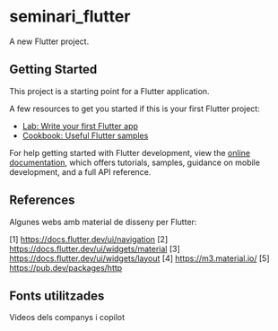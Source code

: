 # seminari_flutter

A new Flutter project.

## Getting Started

This project is a starting point for a Flutter application.

A few resources to get you started if this is your first Flutter project:

- [Lab: Write your first Flutter app](https://docs.flutter.dev/get-started/codelab)
- [Cookbook: Useful Flutter samples](https://docs.flutter.dev/cookbook)

For help getting started with Flutter development, view the
[online documentation](https://docs.flutter.dev/), which offers tutorials,
samples, guidance on mobile development, and a full API reference.

## References

Algunes webs amb material de disseny per Flutter:

[1] https://docs.flutter.dev/ui/navigation
[2] https://docs.flutter.dev/ui/widgets/material
[3] https://docs.flutter.dev/ui/widgets/layout
[4] https://m3.material.io/
[5] https://pub.dev/packages/http

## Fonts utilitzades

Videos dels companys i copilot
